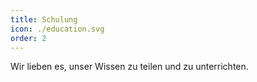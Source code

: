 ```yaml
---
title: Schulung
icon: ./education.svg
order: 2
---
```


Wir lieben es, unser Wissen zu teilen und zu unterrichten.
